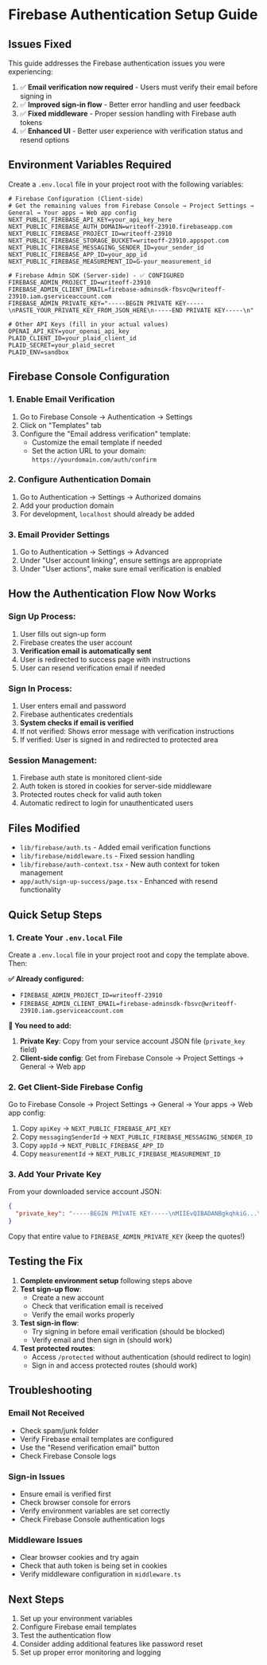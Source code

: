 # Firebase Authentication Setup Guide

## Issues Fixed

This guide addresses the Firebase authentication issues you were experiencing:

1. ✅ **Email verification now required** - Users must verify their email before signing in
2. ✅ **Improved sign-in flow** - Better error handling and user feedback
3. ✅ **Fixed middleware** - Proper session handling with Firebase auth tokens
4. ✅ **Enhanced UI** - Better user experience with verification status and resend options

## Environment Variables Required

Create a `.env.local` file in your project root with the following variables:

```env
# Firebase Configuration (Client-side)
# Get the remaining values from Firebase Console → Project Settings → General → Your apps → Web app config
NEXT_PUBLIC_FIREBASE_API_KEY=your_api_key_here
NEXT_PUBLIC_FIREBASE_AUTH_DOMAIN=writeoff-23910.firebaseapp.com
NEXT_PUBLIC_FIREBASE_PROJECT_ID=writeoff-23910
NEXT_PUBLIC_FIREBASE_STORAGE_BUCKET=writeoff-23910.appspot.com
NEXT_PUBLIC_FIREBASE_MESSAGING_SENDER_ID=your_sender_id
NEXT_PUBLIC_FIREBASE_APP_ID=your_app_id
NEXT_PUBLIC_FIREBASE_MEASUREMENT_ID=G-your_measurement_id

# Firebase Admin SDK (Server-side) - ✅ CONFIGURED
FIREBASE_ADMIN_PROJECT_ID=writeoff-23910
FIREBASE_ADMIN_CLIENT_EMAIL=firebase-adminsdk-fbsvc@writeoff-23910.iam.gserviceaccount.com
FIREBASE_ADMIN_PRIVATE_KEY="-----BEGIN PRIVATE KEY-----\nPASTE_YOUR_PRIVATE_KEY_FROM_JSON_HERE\n-----END PRIVATE KEY-----\n"

# Other API Keys (fill in your actual values)
OPENAI_API_KEY=your_openai_api_key
PLAID_CLIENT_ID=your_plaid_client_id
PLAID_SECRET=your_plaid_secret
PLAID_ENV=sandbox
```

## Firebase Console Configuration

### 1. Enable Email Verification

1. Go to Firebase Console → Authentication → Settings
2. Click on "Templates" tab
3. Configure the "Email address verification" template:
   - Customize the email template if needed
   - Set the action URL to your domain: `https://yourdomain.com/auth/confirm`

### 2. Configure Authentication Domain

1. Go to Authentication → Settings → Authorized domains
2. Add your production domain
3. For development, `localhost` should already be added

### 3. Email Provider Settings

1. Go to Authentication → Settings → Advanced
2. Under "User account linking", ensure settings are appropriate
3. Under "User actions", make sure email verification is enabled

## How the Authentication Flow Now Works

### Sign Up Process:
1. User fills out sign-up form
2. Firebase creates the user account
3. **Verification email is automatically sent**
4. User is redirected to success page with instructions
5. User can resend verification email if needed

### Sign In Process:
1. User enters email and password
2. Firebase authenticates credentials
3. **System checks if email is verified**
4. If not verified: Shows error message with verification instructions
5. If verified: User is signed in and redirected to protected area

### Session Management:
1. Firebase auth state is monitored client-side
2. Auth token is stored in cookies for server-side middleware
3. Protected routes check for valid auth token
4. Automatic redirect to login for unauthenticated users

## Files Modified

- `lib/firebase/auth.ts` - Added email verification functions
- `lib/firebase/middleware.ts` - Fixed session handling
- `lib/firebase/auth-context.tsx` - New auth context for token management
- `app/auth/sign-up-success/page.tsx` - Enhanced with resend functionality

## Quick Setup Steps

### 1. Create Your `.env.local` File
Create a `.env.local` file in your project root and copy the template above. Then:

**✅ Already configured:**
- `FIREBASE_ADMIN_PROJECT_ID=writeoff-23910`
- `FIREBASE_ADMIN_CLIENT_EMAIL=firebase-adminsdk-fbsvc@writeoff-23910.iam.gserviceaccount.com`

**🔧 You need to add:**
1. **Private Key**: Copy from your service account JSON file (`private_key` field)
2. **Client-side config**: Get from Firebase Console → Project Settings → General → Web app

### 2. Get Client-Side Firebase Config
Go to Firebase Console → Project Settings → General → Your apps → Web app config:
1. Copy `apiKey` → `NEXT_PUBLIC_FIREBASE_API_KEY`
2. Copy `messagingSenderId` → `NEXT_PUBLIC_FIREBASE_MESSAGING_SENDER_ID`  
3. Copy `appId` → `NEXT_PUBLIC_FIREBASE_APP_ID`
4. Copy `measurementId` → `NEXT_PUBLIC_FIREBASE_MEASUREMENT_ID`

### 3. Add Your Private Key
From your downloaded service account JSON:
```json
{
  "private_key": "-----BEGIN PRIVATE KEY-----\nMIIEvQIBADANBgkqhkiG...\n-----END PRIVATE KEY-----\n"
}
```
Copy that entire value to `FIREBASE_ADMIN_PRIVATE_KEY` (keep the quotes!)

## Testing the Fix

1. **Complete environment setup** following steps above
2. **Test sign-up flow**:
   - Create a new account
   - Check that verification email is received
   - Verify the email works properly
3. **Test sign-in flow**:
   - Try signing in before email verification (should be blocked)
   - Verify email and then sign in (should work)
4. **Test protected routes**:
   - Access `/protected` without authentication (should redirect to login)
   - Sign in and access protected routes (should work)

## Troubleshooting

### Email Not Received
- Check spam/junk folder
- Verify Firebase email templates are configured
- Use the "Resend verification email" button
- Check Firebase Console logs

### Sign-in Issues
- Ensure email is verified first
- Check browser console for errors
- Verify environment variables are set correctly
- Check Firebase Console authentication logs

### Middleware Issues
- Clear browser cookies and try again
- Check that auth token is being set in cookies
- Verify middleware configuration in `middleware.ts`

## Next Steps

1. Set up your environment variables
2. Configure Firebase email templates
3. Test the authentication flow
4. Consider adding additional features like password reset
5. Set up proper error monitoring and logging

